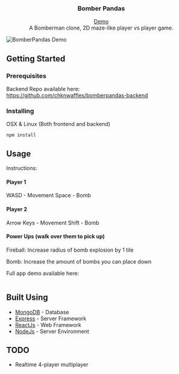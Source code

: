 <h3 align="center">Bomber Pandas</h3>

<p align="center">
    <a href="https://youtu.be/KLLobgqyARg">Demo</a>
    <br>
    A Bomberman clone, 2D maze-like player vs player game.
    <br>
</p>

![BomberPandas Demo](https://i.imgur.com/tTOTfaO.gifv)

## Getting Started
### Prerequisites
Backend Repo available here: https://github.com/chknwaffles/bomberpandas-backend

### Installing
OSX & Linux (Both frontend and backend)
```
npm install
```

## Usage
Instructions:

#### Player 1
WASD - Movement
Space - Bomb

#### Player 2
Arrow Keys - Movement
Shift - Bomb

#### Power Ups (walk over them to pick up)
Fireball: Increase radius of bomb explosion by 1 tile

Bomb: Increase the amount of bombs you can place down



Full app demo available here:
```
```

## Built Using
- [MongoDB](https://www.mongodb.com/) - Database
- [Express](https://expressjs.com/) - Server Framework
- [ReactJs](https://reactjs.org/) - Web Framework
- [NodeJs](https://nodejs.org/en/) - Server Environment

## TODO
- Realtime 4-player multiplayer
